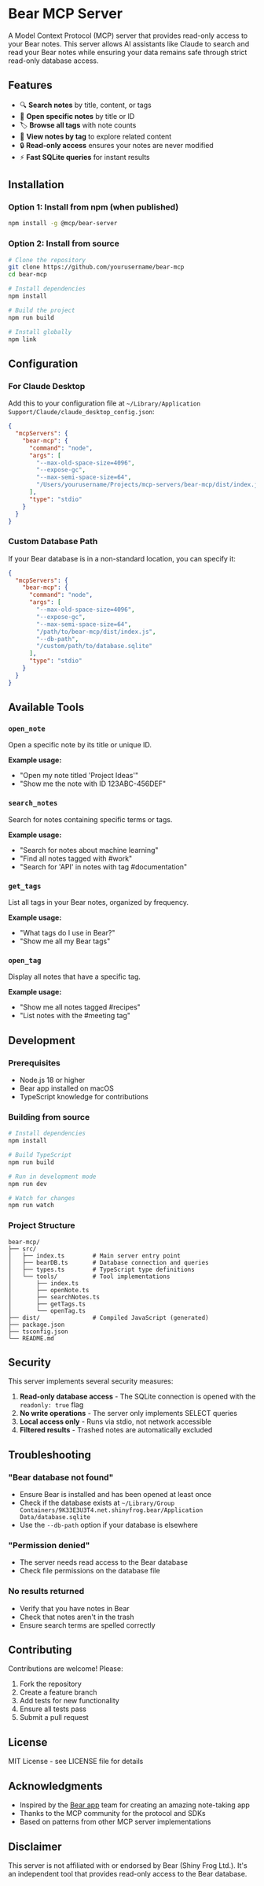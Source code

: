 # Bear MCP Server

A Model Context Protocol (MCP) server that provides read-only access to your Bear notes. This server allows AI assistants like Claude to search and read your Bear notes while ensuring your data remains safe through strict read-only database access.

## Features

- 🔍 **Search notes** by title, content, or tags
- 📖 **Open specific notes** by title or ID
- 🏷️ **Browse all tags** with note counts
- 📑 **View notes by tag** to explore related content
- 🔒 **Read-only access** ensures your notes are never modified
- ⚡ **Fast SQLite queries** for instant results

## Installation

### Option 1: Install from npm (when published)
```bash
npm install -g @mcp/bear-server
```

### Option 2: Install from source
```bash
# Clone the repository
git clone https://github.com/yourusername/bear-mcp
cd bear-mcp

# Install dependencies
npm install

# Build the project
npm run build

# Install globally
npm link
```

## Configuration

### For Claude Desktop

Add this to your configuration file at `~/Library/Application Support/Claude/claude_desktop_config.json`:

```json
{
  "mcpServers": {
    "bear-mcp": {
      "command": "node",
      "args": [
        "--max-old-space-size=4096",
        "--expose-gc", 
        "--max-semi-space-size=64",
        "/Users/yourusername/Projects/mcp-servers/bear-mcp/dist/index.js"
      ],
      "type": "stdio"
    }
  }
}
```

### Custom Database Path

If your Bear database is in a non-standard location, you can specify it:

```json
{
  "mcpServers": {
    "bear-mcp": {
      "command": "node",
      "args": [
        "--max-old-space-size=4096",
        "--expose-gc",
        "--max-semi-space-size=64",
        "/path/to/bear-mcp/dist/index.js",
        "--db-path",
        "/custom/path/to/database.sqlite"
      ],
      "type": "stdio"
    }
  }
}
```

## Available Tools

### `open_note`
Open a specific note by its title or unique ID.

**Example usage:**
- "Open my note titled 'Project Ideas'"
- "Show me the note with ID 123ABC-456DEF"

### `search_notes`
Search for notes containing specific terms or tags.

**Example usage:**
- "Search for notes about machine learning"
- "Find all notes tagged with #work"
- "Search for 'API' in notes with tag #documentation"

### `get_tags`
List all tags in your Bear notes, organized by frequency.

**Example usage:**
- "What tags do I use in Bear?"
- "Show me all my Bear tags"

### `open_tag`
Display all notes that have a specific tag.

**Example usage:**
- "Show me all notes tagged #recipes"
- "List notes with the #meeting tag"

## Development

### Prerequisites
- Node.js 18 or higher
- Bear app installed on macOS
- TypeScript knowledge for contributions

### Building from source
```bash
# Install dependencies
npm install

# Build TypeScript
npm run build

# Run in development mode
npm run dev

# Watch for changes
npm run watch
```

### Project Structure
```
bear-mcp/
├── src/
│   ├── index.ts        # Main server entry point
│   ├── bearDB.ts       # Database connection and queries
│   ├── types.ts        # TypeScript type definitions
│   └── tools/          # Tool implementations
│       ├── index.ts
│       ├── openNote.ts
│       ├── searchNotes.ts
│       ├── getTags.ts
│       └── openTag.ts
├── dist/               # Compiled JavaScript (generated)
├── package.json
├── tsconfig.json
└── README.md
```

## Security

This server implements several security measures:

1. **Read-only database access** - The SQLite connection is opened with the `readonly: true` flag
2. **No write operations** - The server only implements SELECT queries
3. **Local access only** - Runs via stdio, not network accessible
4. **Filtered results** - Trashed notes are automatically excluded

## Troubleshooting

### "Bear database not found"
- Ensure Bear is installed and has been opened at least once
- Check if the database exists at `~/Library/Group Containers/9K33E3U3T4.net.shinyfrog.bear/Application Data/database.sqlite`
- Use the `--db-path` option if your database is elsewhere

### "Permission denied"
- The server needs read access to the Bear database
- Check file permissions on the database file

### No results returned
- Verify that you have notes in Bear
- Check that notes aren't in the trash
- Ensure search terms are spelled correctly

## Contributing

Contributions are welcome! Please:

1. Fork the repository
2. Create a feature branch
3. Add tests for new functionality
4. Ensure all tests pass
5. Submit a pull request

## License

MIT License - see LICENSE file for details

## Acknowledgments

- Inspired by the [Bear app](https://bear.app) team for creating an amazing note-taking app
- Thanks to the MCP community for the protocol and SDKs
- Based on patterns from other MCP server implementations

## Disclaimer

This server is not affiliated with or endorsed by Bear (Shiny Frog Ltd.). It's an independent tool that provides read-only access to the Bear database.
